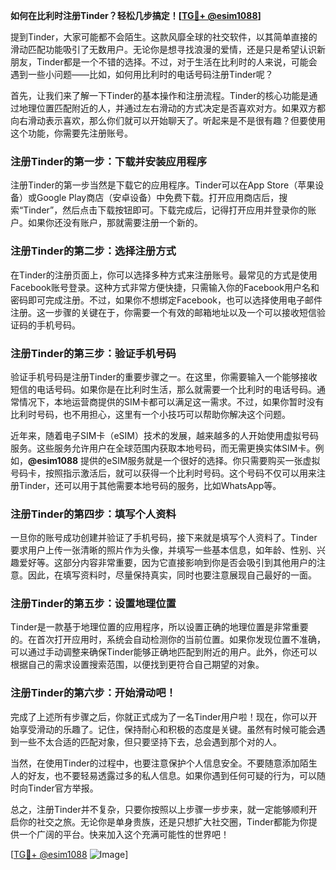 **如何在比利时注册Tinder？轻松几步搞定！[[TG💪+ @esim1088](https://t.me/s/esim1088)]**

提到Tinder，大家可能都不会陌生。这款风靡全球的社交软件，以其简单直接的滑动匹配功能吸引了无数用户。无论你是想寻找浪漫的爱情，还是只是希望认识新朋友，Tinder都是一个不错的选择。不过，对于生活在比利时的人来说，可能会遇到一些小问题——比如，如何用比利时的电话号码注册Tinder呢？

首先，让我们来了解一下Tinder的基本操作和注册流程。Tinder的核心功能是通过地理位置匹配附近的人，并通过左右滑动的方式决定是否喜欢对方。如果双方都向右滑动表示喜欢，那么你们就可以开始聊天了。听起来是不是很有趣？但要使用这个功能，你需要先注册账号。

### 注册Tinder的第一步：下载并安装应用程序

注册Tinder的第一步当然是下载它的应用程序。Tinder可以在App Store（苹果设备）或Google Play商店（安卓设备）中免费下载。打开应用商店后，搜索“Tinder”，然后点击下载按钮即可。下载完成后，记得打开应用并登录你的账户。如果你还没有账户，那就需要注册一个新的。

### 注册Tinder的第二步：选择注册方式

在Tinder的注册页面上，你可以选择多种方式来注册账号。最常见的方式是使用Facebook账号登录。这种方式非常方便快捷，只需输入你的Facebook用户名和密码即可完成注册。不过，如果你不想绑定Facebook，也可以选择使用电子邮件注册。这一步骤的关键在于，你需要一个有效的邮箱地址以及一个可以接收短信验证码的手机号码。

### 注册Tinder的第三步：验证手机号码

验证手机号码是注册Tinder的重要步骤之一。在这里，你需要输入一个能够接收短信的电话号码。如果你是在比利时生活，那么就需要一个比利时的电话号码。通常情况下，本地运营商提供的SIM卡都可以满足这一需求。不过，如果你暂时没有比利时号码，也不用担心，这里有一个小技巧可以帮助你解决这个问题。

近年来，随着电子SIM卡（eSIM）技术的发展，越来越多的人开始使用虚拟号码服务。这些服务允许用户在全球范围内获取本地号码，而无需更换实体SIM卡。例如，**@esim1088** 提供的eSIM服务就是一个很好的选择。你只需要购买一张虚拟号码卡，按照指示激活后，就可以获得一个比利时号码。这个号码不仅可以用来注册Tinder，还可以用于其他需要本地号码的服务，比如WhatsApp等。

### 注册Tinder的第四步：填写个人资料

一旦你的账号成功创建并验证了手机号码，接下来就是填写个人资料了。Tinder要求用户上传一张清晰的照片作为头像，并填写一些基本信息，如年龄、性别、兴趣爱好等。这部分内容非常重要，因为它直接影响到你是否会吸引到其他用户的注意。因此，在填写资料时，尽量保持真实，同时也要注意展现自己最好的一面。

### 注册Tinder的第五步：设置地理位置

Tinder是一款基于地理位置的应用程序，所以设置正确的地理位置是非常重要的。在首次打开应用时，系统会自动检测你的当前位置。如果你发现位置不准确，可以通过手动调整来确保Tinder能够正确地匹配到附近的用户。此外，你还可以根据自己的需求设置搜索范围，以便找到更符合自己期望的对象。

### 注册Tinder的第六步：开始滑动吧！

完成了上述所有步骤之后，你就正式成为了一名Tinder用户啦！现在，你可以开始享受滑动的乐趣了。记住，保持耐心和积极的态度是关键。虽然有时候可能会遇到一些不太合适的匹配对象，但只要坚持下去，总会遇到那个对的人。

当然，在使用Tinder的过程中，也要注意保护个人信息安全。不要随意添加陌生人的好友，也不要轻易透露过多的私人信息。如果你遇到任何可疑的行为，可以随时向Tinder官方举报。

总之，注册Tinder并不复杂，只要你按照以上步骤一步步来，就一定能够顺利开启你的社交之旅。无论你是单身贵族，还是只想扩大社交圈，Tinder都能为你提供一个广阔的平台。快来加入这个充满可能性的世界吧！

[[TG💪+ @esim1088](https://t.me/s/esim1088) ![Image](https://i.postimg.cc/4NQfJmqS/Snipaste-2025-05-13-00-14-12.png)]